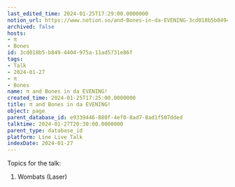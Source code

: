 ```yaml
---
last_edited_time: 2024-01-25T17:29:00.0000000
notion_url: https://www.notion.so/and-Bones-in-da-EVENING-3cd018b5b8494404975a11ad5731e86f
archived: false
hosts:
- π
- Bones
id: 3cd018b5-b849-4404-975a-11ad5731e86f
tags:
- Talk
- 2024-01-27
- π
- Bones
name: π and Bones in da EVENING!
created_time: 2024-01-25T17:25:00.0000000
title: π and Bones in da EVENING!
object: page
parent_database_id: e9339446-880f-4ef0-8ad7-8ad1f507dded
talktime: 2024-01-27T20:30:00.0000000
parent_type: database_id
platform: Line Live Talk
indexDate: 2024-01-27
---
```


Topics for the talk:
1. Wombats (Laser)

























